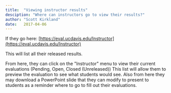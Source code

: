 ```yaml
---
title:  "Viewing instructor results"
desciption: "Where can instructors go to view their results?"
author: "Scott Kirkland"
date:   2017-04-06
---
```


If they go here: [https://eval.ucdavis.edu/Instructor](https://eval.ucdavis.edu/Instructor)

This will list all their released results.

From here, they can click on the "Instructor" menu to view their current evaluations (Pending, Open, Closed (Unreleased)) This list will allow them to preview the evaluation to see what students would see.
Also from here they may download a PowerPoint slide that they can modify to present to students as a reminder where to go to fill out their evaluations.
